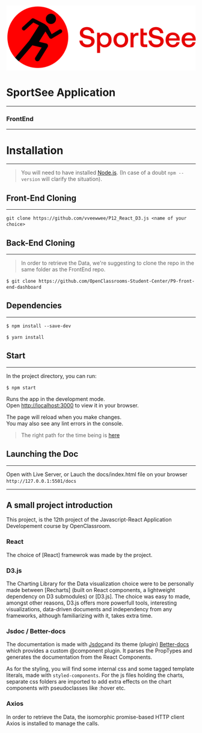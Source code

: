 ![logo](/src/assets/logo.png)

# SportSee Application

---

### FrontEnd

---

# Installation

---

> You will need to have installed [Node.js](https://nodejs.org/en/).
> (In case of a doubt `npm --version` will clarify the situation).

## Front-End Cloning

---

```npm
git clone https://github.com/vveewwee/P12_React_D3.js <name of your choice>
```

## Back-End Cloning

---

> In order to retrieve the Data, we're suggesting to clone the repo in the same folder as the FrontEnd repo.

```npm
$ git clone https://github.com/OpenClassrooms-Student-Center/P9-front-end-dashboard
```

## Dependencies

---

```npm
$ npm install --save-dev
```

```npm
$ yarn install
```

## Start

---

In the project directory, you can run:

```npm
$ npm start
```

Runs the app in the development mode.\
Open [http://localhost:3000](http://localhost:3000) to view it in your browser.

The page will reload when you make changes.\
You may also see any lint errors in the console.

> The right path for the time being is [here](http://localhost:3000/user)

## Launching the Doc

---

Open with Live Server, or Lauch the docs/index.html file on your browser
`http://127.0.0.1:5501/docs`

---

## A small project introduction

This project, is the 12th project of the Javascript-React Application Developement course by OpenClassroom.

### React

The choice of [React] framewrok was made by the project.

### D3.js

The Charting Library for the Data visualization choice were to be personally made between [Recharts] (built on React components, a lightweight dependency on D3 submodules) or [D3.js].
The choice was easy to made, amongst other reasons, D3.js offers more powerfull tools, interesting visualizations, data-driven documents and independency from any frameworks, although familiarizing with it, takes extra time.

### Jsdoc / Better-docs

The documentation is made with [Jsdoc](https://github.com/jsdoc/jsdoc)and its theme (plugin) [Better-docs](https://github.com/SoftwareBrothers/better-docs) which provides a custom @component plugin. It parses the PropTypes and generates the documentation from the React Components.

As for the styling, you will find some internal css and some tagged template literals, made with `styled-components`. For the js files holding the charts, separate css folders are imported to add extra effects on the chart components with pseudoclasses like :hover etc.

### Axios

In order to retrieve the Data, the isomorphic promise-based HTTP client Axios is installed to manage the calls.
